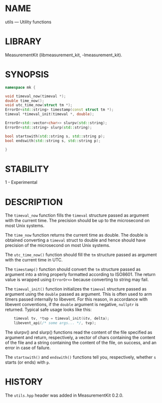 # NAME
utils &mdash; Utility functions

# LIBRARY
MeasurementKit (libmeasurement_kit, -lmeasurement_kit).

# SYNOPSIS
```C++
namespace mk {

void timeval_now(timeval *);
double time_now();
void utc_time_now(struct tm *);
ErrorOr<std::string> timestamp(const struct tm *);
timeval *timeval_init(timeval *, double);

ErrorOr<std::vector<char>> slurpv(std::string);
ErrorOr<std::string> slurp(std::string);

bool startswith(std::string s, std::string p);
bool endswith(std::string s, std::string p);

}
```

# STABILITY

1 - Experimental

# DESCRIPTION

The `timeval_now` function fills the `timeval` structure passed as
argument with the current time. The precision should be up to the microsecond
on most Unix systems.

The `time_now` function returns the current time as double. The double is
obtained converting a `timeval` struct to double and hence should have
precision of the microsecond on most Unix systems.

The `utc_time_now()` function should fill the `tm` structure passed as
argument with the current time in UTC.

The `timestamp()` function should convert the `tm` structure passed as
argument into a string properly formatted according to ISO8601. The return
value is wrapped using `ErrorOr<>` because converting to string may fail.

The `timeval_init()` function initializes the `timeval` structure passed
as argument using the `double` passed as argument. This is often used
to arm timers passed internally to libevent. For this reason, in accordance
with libevent conventions, if the `double` argument is negative, `nullptr`
is returned. Typical safe usage looks like this:

```C++
    timeval tv, *tvp = timeval_init(&tv, delta);
    libevent_api(/* some args... */, tvp);
```

The slurpv() and slurp() functions read the content of the file specified
as argument and return, respectively, a vector of chars containing the content
of the file and a string containing the content of the file, on success, and
an error in case of failure.

The `startswith()` and `endswith()` functions tell you, respectively, whether
`s` starts (or ends) with `p`.

# HISTORY

The `utils.hpp` header was added in MeasurementKit 0.2.0.
